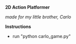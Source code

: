 **2D Action Platformer**

 *made for my little brother, Carlo*
 
 **Instructions**
 - run "python carlo_game.py"
